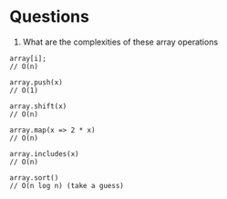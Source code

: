 # Questions

1. What are the complexities of these array operations

```
array[i];
// O(n)

array.push(x)
// O(1)

array.shift(x)
// O(n)

array.map(x => 2 * x)
// O(n)

array.includes(x)
// O(n)

array.sort()
// O(n log n) (take a guess)
```
